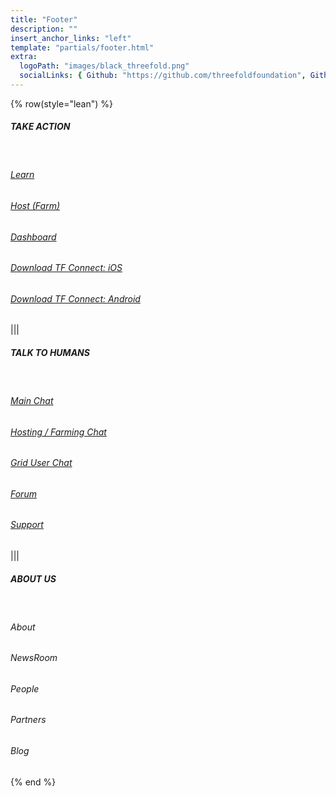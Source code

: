 ```yaml
---
title: "Footer"
description: ""
insert_anchor_links: "left"
template: "partials/footer.html"
extra:
  logoPath: "images/black_threefold.png"
  socialLinks: { Github: "https://github.com/threefoldfoundation", Github2: "https://github.com/threefoldtech", Twitter: "https://twitter.com/threefold_io", Telegram: "https://t.me/threefoldnews"  }
---
```


{% row(style="lean") %}

##### TAKE ACTION

<br>

###### [Learn](https://manual.grid.tf/)

###### [Host (Farm)](/host)

###### [Dashboard](https://next.dashboard.grid.tf/)

###### [Download TF Connect: iOS](https://apps.apple.com/us/app/3bot-login/id1459845885)

###### [Download TF Connect: Android](https://play.google.com/store/apps/details?id=org.jimber.threebotlogin&hl=en_US)

|||

##### TALK TO HUMANS

<br>

###### [Main Chat](https://t.me/threefold)

###### [Hosting / Farming Chat](https://t.me/threefoldfarmers)

###### [Grid User Chat](https://t.me/threefoldtesting)

###### [Forum](https://forum.threefold.io/)

###### [Support](https://threefoldfaq.crisp.help/en/)

|||

##### ABOUT US

<br>

<h6><a target="_self" onclick="window.location.href='/about'">About</a></h6>

<h6><a target="_self" onclick="window.location.href='/newsroom'">NewsRoom</a></h6>

<h6><a target="_self" onclick="window.location.href='/people'">People</a></h6>

<h6><a target="_self" onclick="window.location.href='/utilization'">Partners</a></h6>

<h6><a target="_self" onclick="window.location.href='/blog'">Blog</a></h6>

{% end %}